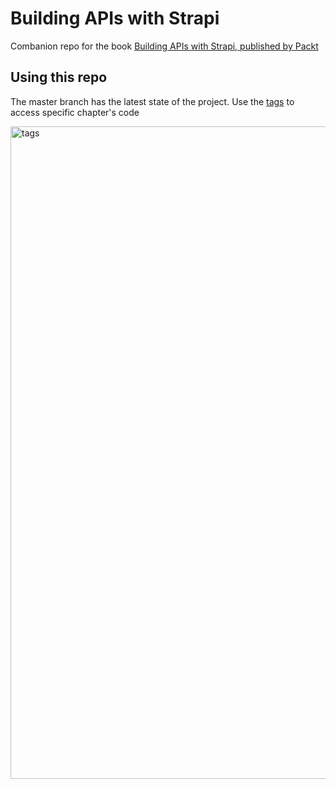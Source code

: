 # Building APIs with Strapi

Combanion repo for the book [Building APIs with Strapi, published by Packt](https://www.packtpub.com/product/building-apis-with-strapi/9781800560635)

## Using this repo

The master branch has the latest state of the project. Use the [tags](https://github.com/PacktPublishing/Building-APIs-with-Strapi/tags) to access specific chapter's code

<img width="1044" alt="tags" src="https://user-images.githubusercontent.com/3861725/147523326-1170e96c-832c-405a-ac9b-33bfed2bc1e1.png">
